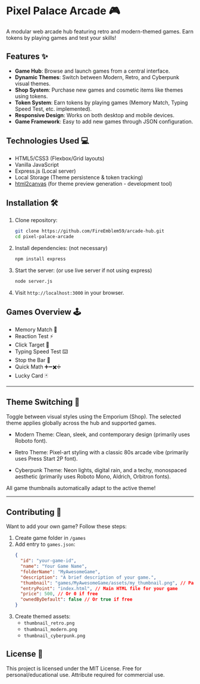 # Pixel Palace Arcade 🎮

A modular web arcade hub featuring retro and modern-themed games. Earn tokens by playing games and test your skills!

## Features ✨

- **Game Hub**: Browse and launch games from a central interface.
- **Dynamic Themes**: Switch between Modern, Retro, and Cyberpunk visual themes.
- **Shop System**: Purchase new games and cosmetic items like themes using tokens.
- **Token System**: Earn tokens by playing games (Memory Match, Typing Speed Test, etc. implemented).
- **Responsive Design**: Works on both desktop and mobile devices.
- **Game Framework**: Easy to add new games through JSON configuration.

## Technologies Used 💻

- HTML5/CSS3 (Flexbox/Grid layouts)
- Vanilla JavaScript
- Express.js (Local server)
- Local Storage (Theme persistence & token tracking)
- [html2canvas](https://html2canvas.hertzen.com) (for theme preview generation - development tool)

## Installation 🛠️

1. Clone repository:
   ```bash
   git clone https://github.com/FireEmblem59/arcade-hub.git
   cd pixel-palace-arcade
   ```
2. Install dependencies: (not necessary)
   ```bash
   npm install express
   ```
3. Start the server: (or use live server if not using express)
   ```bash
   node server.js
   ```
4. Visit `http://localhost:3000` in your browser.

## Games Overview 🕹️

- Memory Match 👻
- Reaction Test ⚡
- Click Target 🎯
- Typing Speed Test ⌨️
- Stop the Bar 🚦
- Quick Math ➕➖✖️➗
- Lucky Card 🃏

---

## Theme Switching 🎨

Toggle between visual styles using the Emporium (Shop). The selected theme applies globally across the hub and supported games.

- Modern Theme: Clean, sleek, and contemporary design (primarily uses Roboto font).

- Retro Theme: Pixel-art styling with a classic 80s arcade vibe (primarily uses Press Start 2P font).

- Cyberpunk Theme: Neon lights, digital rain, and a techy, monospaced aesthetic (primarily uses Roboto Mono, Aldrich, Orbitron fonts).

All game thumbnails automatically adapt to the active theme!

---

## Contributing 🤝

Want to add your own game? Follow these steps:

1. Create game folder in `/games`
2. Add entry to `games.json`:
   ```json
   {
     "id": "your-game-id",
     "name": "Your Game Name",
     "folderName": "MyAwesomeGame",
     "description": "A brief description of your game.",
     "thumbnail": "games/MyAwesomeGame/assets/my_thumbnail.png", // Path to your base thumbnail
     "entryPoint": "index.html", // Main HTML file for your game
     "price": 500, // Or 0 if free
     "ownedByDefault": false // Or true if free
   }
   ```
3. Create themed assets:
   - `thumbnail_retro.png`
   - `thumbnail_modern.png`
   - `thumbnail_cyberpunk.png`

## License 📄

This project is licensed under the MIT License.
Free for personal/educational use. Attribute required for commercial use.
